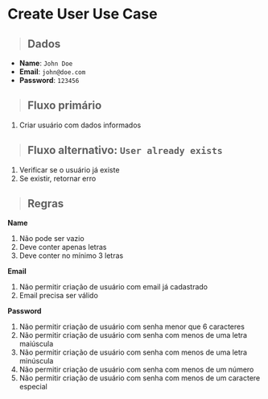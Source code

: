 # Create User Use Case

> ## Dados
* **Name**: `John Doe`
* **Email**: `john@doe.com`
* **Password**: `123456`

> ## Fluxo primário
1. Criar usuário com dados informados

> ## Fluxo alternativo: `User already exists`
1. Verificar se o usuário já existe
2. Se existir, retornar erro

> ## Regras
**Name**
1. Não pode ser vazio
2. Deve conter apenas letras
3. Deve conter no mínimo 3 letras

**Email**
1. Não permitir criação de usuário com email já cadastrado
2. Email precisa ser válido

**Password**
1. Não permitir criação de usuário com senha menor que 6 caracteres
2. Não permitir criação de usuário com senha com menos de uma letra maiúscula
3. Não permitir criação de usuário com senha com menos de uma letra minúscula
4. Não permitir criação de usuário com senha com menos de um número
5. Não permitir criação de usuário com senha com menos de um caractere especial